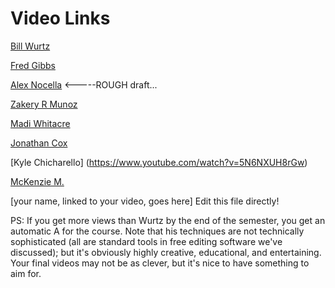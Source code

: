 # Video Links
[Bill Wurtz](https://www.youtube.com/watch?v=Mh5LY4Mz15o)

[Fred Gibbs](https://vimeo.com/94459223)

[Alex Nocella](https://vimeo.com/193187025)  <-----ROUGH draft...

[Zakery R Munoz](https://www.youtube.com/watch?v=GbxioFx86-I&feature=youtu.be) 

[Madi Whitacre](https://youtu.be/aj5frL3bsGI)

[Jonathan Cox](https://www.youtube.com/watch?v=RnmKVdmaIY4)

[Kyle Chicharello] (https://www.youtube.com/watch?v=5N6NXUH8rGw)

[McKenzie M.](https://drive.google.com/file/d/0BykVmrnOookyRlQ1ZzQyVmdpVHM/view)

[your name, linked to your video, goes here] Edit this file directly!

PS: If you get more views than Wurtz by the end of the semester, you get an automatic A for the course. Note that his techniques are not technically sophisticated (all are standard tools in free editing software we've discussed); but it's obviously highly creative, educational, and entertaining. Your final videos may not be as clever, but it's nice to have something to aim for.

